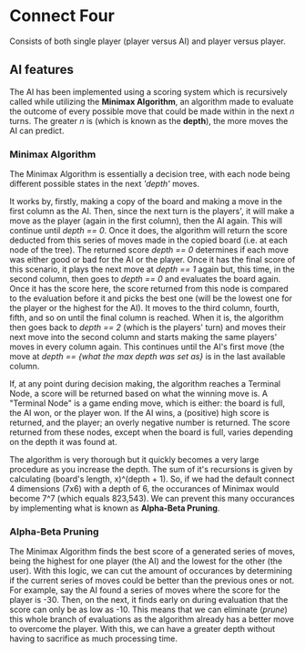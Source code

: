 # Connect Four
Consists of both single player (player versus AI) and player versus player.

## AI features
The AI has been implemented using a scoring system which is recursively called while utilizing the **Minimax Algorithm**, an algorithm made to evaluate the outcome of every possible move that could be made within in the next *n* turns. The greater *n* is (which is known as the **depth**), the more moves the AI can predict.


### Minimax Algorithm
The Minimax Algorithm is essentially a decision tree, with each node being different possible states in the next *'depth'* moves.

It works by, firstly, making a copy of the board and making a move in the first column as the AI. Then, since the next turn is the players', it will make a move as the player (again in the first column), then the AI again. This will continue until *depth == 0*. Once it does, the algorithm will return the score deducted from this series of moves made in the copied board (i.e. at each node of the tree). The returned score *depth == 0* determines if each move was either good or bad for the AI or the player. Once it has the final score of this scenario, it plays the next move at *depth == 1* again but, this time, in the second column, then goes to *depth == 0* and evaluates the board again. Once it has the score here, the score returned from this node is compared to the evaluation before it and picks the best one (will be the lowest one for the player or the highest for the AI). It moves to the third column, fourth, fifth, and so on until the final column is reached. When it is, the algorithm then goes back to *depth == 2* (which is the players' turn) and moves their next move into the second column and starts making the same players' moves in every column again. This continues until the AI's first move (the move at *depth == {what the max depth was set as}* is in the last available column.

If, at any point during decision making, the algorithm reaches a Terminal Node, a score will be returned based on what the winning move is. A "Terminal Node" is a game ending move, which is either: the board is full, the AI won, or the player won. If the AI wins, a (positive) high score is returned, and the player; an overly negative number is returned. The score returned from these nodes, except when the board is full, varies depending on the depth it was found at.

The algorithm is very thorough but it quickly becomes a very large procedure as you increase the depth. The sum of it's recursions is given by calculating (board's length, x)^(depth + 1). So, if we had the default connect 4 dimensions (7x6) with a depth of 6, the occurances of Minimax would become 7^7 (which equals 823,543). We can prevent this many occurances by implementing what is known as **Alpha-Beta Pruning**.


### Alpha-Beta Pruning
The Minimax Algorithm finds the best score of a generated series of moves, being the highest for one player (the AI) and the lowest for the other (the user). With this logic, we can cut the amount of occurances by determining if the current series of moves could be better than the previous ones or not. For example, say the AI found a series of moves where the score for the player is -30. Then, on the next, it finds early on during evaluation that the score can only be as low as -10. This means that we can eliminate (*prune*) this whole branch of evaluations as the algorithm already has a better move to overcome the player. With this, we can have a greater depth without having to sacrifice as much processing time.